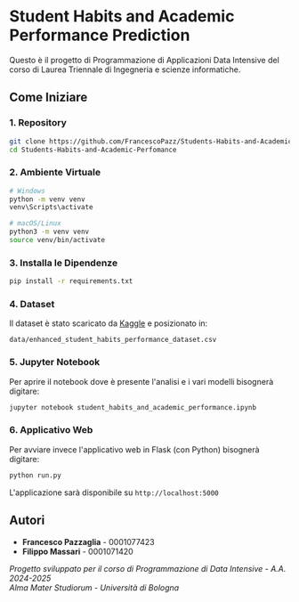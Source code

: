 # Student Habits and Academic Performance Prediction

Questo è il progetto di Programmazione di Applicazioni Data Intensive del corso di Laurea Triennale di Ingegneria e scienze informatiche.

## Come Iniziare

### 1. Repository

```bash
git clone https://github.com/FrancescoPazz/Students-Habits-and-Academic-Perfomance.git
cd Students-Habits-and-Academic-Perfomance
```

### 2. Ambiente Virtuale

```bash
# Windows
python -m venv venv
venv\Scripts\activate

# macOS/Linux
python3 -m venv venv
source venv/bin/activate
```

### 3. Installa le Dipendenze

```bash
pip install -r requirements.txt
```

### 4. Dataset

Il dataset è stato scaricato da [Kaggle](https://www.kaggle.com/datasets/aryan208/student-habits-and-academic-performance-dataset) e posizionato in:
```
data/enhanced_student_habits_performance_dataset.csv
```

### 5. Jupyter Notebook

Per aprire il notebook dove è presente l'analisi e i vari modelli bisognerà digitare:
```bash
jupyter notebook student_habits_and_academic_performance.ipynb
```

### 6. Applicativo Web

Per avviare invece l'applicativo web in Flask (con Python) bisognerà digitare: 
```bash
python run.py
```

L'applicazione sarà disponibile su `http://localhost:5000`

## Autori

- **Francesco Pazzaglia** - 0001077423
- **Filippo Massari** - 0001071420

*Progetto sviluppato per il corso di Programmazione di Data Intensive - A.A. 2024-2025*  
*Alma Mater Studiorum - Università di Bologna*

